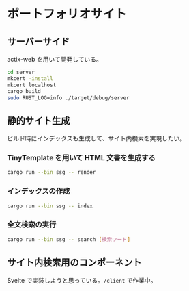 # ポートフォリオサイト

## サーバーサイド

actix-web を用いて開発している。

```bash
cd server
mkcert -install
mkcert localhost
cargo build
sudo RUST_LOG=info ./target/debug/server
```

## 静的サイト生成

ビルド時にインデックスも生成して、サイト内検索を実現したい。

### TinyTemplate を用いて HTML 文書を生成する

```bash
cargo run --bin ssg -- render
```

### インデックスの作成

```bash
cargo run --bin ssg -- index
```

### 全文検索の実行

```bash
cargo run --bin ssg -- search [検索ワード]
```

## サイト内検索用のコンポーネント

Svelte で実装しようと思っている。`/client` で作業中。
